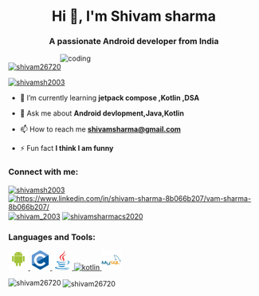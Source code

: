 
<h1 align="center">Hi 👋, I'm Shivam sharma</h1>
<h3 align="center">A passionate Android developer from India</h3>
<img align="right" alt="coding" width="400" src="https://user-images.githubusercontent.com/55389276/140866485-8fb1c876-9a8f-4d6a-98dc-08c4981eaf70.gif">

<p align="left"> <a href="https://github.com/ryo-ma/github-profile-trophy"><img src="https://github-profile-trophy.vercel.app/?username=shivam26720" alt="shivam26720" /></a> </p>

<p align="left"> <a href="https://twitter.com/shivamsh2003" target="blank"><img src="https://img.shields.io/twitter/follow/shivamsh2003?logo=twitter&style=for-the-badge" alt="shivamsh2003" /></a> </p>

- 🌱 I’m currently learning **jetpack compose ,Kotlin ,DSA**

- 💬 Ask me about **Android devlopment,Java,Kotlin**

- 📫 How to reach me **shivamsharma@gmail.com**

- ⚡ Fun fact **I think I am funny**

<h3 align="left">Connect with me:</h3>
<p align="left">
<a href="https://twitter.com/shivamsh2003" target="blank"><img align="center" src="https://raw.githubusercontent.com/rahuldkjain/github-profile-readme-generator/master/src/images/icons/Social/twitter.svg" alt="shivamsh2003" height="30" width="40" /></a>
<a href="https://linkedin.com/in/https://www.linkedin.com/in/shivam-sharma-8b066b207/vam-sharma-8b066b207/" target="blank"><img align="center" src="https://raw.githubusercontent.com/rahuldkjain/github-profile-readme-generator/master/src/images/icons/Social/linked-in-alt.svg" alt="https://www.linkedin.com/in/shivam-sharma-8b066b207/vam-sharma-8b066b207/" height="30" width="40" /></a>
<a href="https://www.leetcode.com/shivam_2003" target="blank"><img align="center" src="https://raw.githubusercontent.com/rahuldkjain/github-profile-readme-generator/master/src/images/icons/Social/leet-code.svg" alt="shivam_2003" height="30" width="40" /></a>
<a href="https://auth.geeksforgeeks.org/user/shivamsharmacs2020" target="blank"><img align="center" src="https://raw.githubusercontent.com/rahuldkjain/github-profile-readme-generator/master/src/images/icons/Social/geeks-for-geeks.svg" alt="shivamsharmacs2020" height="30" width="40" /></a>
</p>

<h3 align="left">Languages and Tools:</h3>
<p align="left"> <a href="https://developer.android.com" target="_blank" rel="noreferrer"> <img src="https://raw.githubusercontent.com/devicons/devicon/master/icons/android/android-original-wordmark.svg" alt="android" width="40" height="40"/> </a> <a href="https://www.cprogramming.com/" target="_blank" rel="noreferrer"> <img src="https://raw.githubusercontent.com/devicons/devicon/master/icons/c/c-original.svg" alt="c" width="40" height="40"/> </a> <a href="https://www.java.com" target="_blank" rel="noreferrer"> <img src="https://raw.githubusercontent.com/devicons/devicon/master/icons/java/java-original.svg" alt="java" width="40" height="40"/> </a> <a href="https://kotlinlang.org" target="_blank" rel="noreferrer"> <img src="https://www.vectorlogo.zone/logos/kotlinlang/kotlinlang-icon.svg" alt="kotlin" width="40" height="40"/> </a> <a href="https://www.mysql.com/" target="_blank" rel="noreferrer"> <img src="https://raw.githubusercontent.com/devicons/devicon/master/icons/mysql/mysql-original-wordmark.svg" alt="mysql" width="40" height="40"/> </a> </p>

<p><img align="left" src="https://github-readme-stats.vercel.app/api/top-langs?username=shivam26720&show_icons=true&locale=en&layout=compact" alt="shivam26720" /></p>

<p>&nbsp;<img align="center" src="https://github-readme-stats.vercel.app/api?username=shivam26720&show_icons=true&locale=en" alt="shivam26720" /></p>
